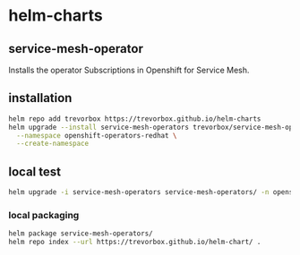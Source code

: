 # helm-charts

## service-mesh-operator

Installs the operator Subscriptions in Openshift for Service Mesh.

## installation

```sh
helm repo add trevorbox https://trevorbox.github.io/helm-charts
helm upgrade --install service-mesh-operators trevorbox/service-mesh-operators \
  --namespace openshift-operators-redhat \
  --create-namespace
```

## local test

```sh
helm upgrade -i service-mesh-operators service-mesh-operators/ -n openshift-operators-redhat --create-namespace
```

### local packaging

```sh
helm package service-mesh-operators/
helm repo index --url https://trevorbox.github.io/helm-chart/ .
```
